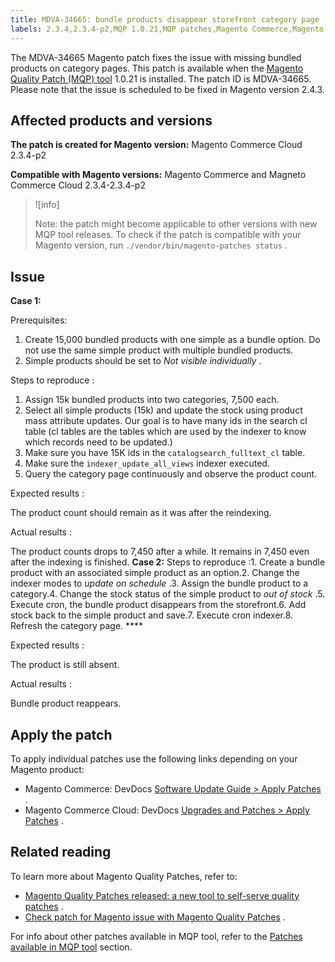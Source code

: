 ```yaml
---
title: MDVA-34665: bundle products disappear storefront category page
labels: 2.3.4,2.3.4-p2,MQP 1.0.21,MQP patches,Magento Commerce,Magento Commerce Cloud,bundle product,category pages,indexers,missing products,stock status,store,support tools
---
```


The MDVA-34665 Magento patch fixes the issue with missing bundled products on category pages. This patch is available when the [Magento Quality Patch (MQP) tool](https://support.magento.com/hc/en-us/articles/360047139492) 1.0.21 is installed. The patch ID is MDVA-34665. Please note that the issue is scheduled to be fixed in Magento version 2.4.3.

## Affected products and versions

 **The patch is created for Magento version:** Magento Commerce Cloud 2.3.4-p2

 **Compatible with Magento versions:** Magento Commerce and Magneto Commerce Cloud 2.3.4-2.3.4-p2

>![info]
>
>Note: the patch might become applicable to other versions with new MQP tool releases. To check if the patch is compatible with your Magento version, run `./vendor/bin/magento-patches status` .

## Issue

 **Case 1:** 

 <span class="wysiwyg-underline">Prerequisites:</span> 

1. Create 15,000 bundled products with one simple as a bundle option. Do not use the same simple product with multiple bundled products.
1. Simple products should be set to *Not visible individually* .

 <span class="wysiwyg-underline">Steps to reproduce</span> :

1. Assign 15k bundled products into two categories, 7,500 each.
1. Select all simple products (15k) and update the stock using product mass attribute updates. Our goal is to have many ids in the search cl table (cl tables are the tables which are used by the indexer to know which records need to be updated.)
1. Make sure you have 15K ids in the `catalogsearch_fulltext_cl` table.
1. Make sure the `indexer_update_all_views` indexer executed.
1. Query the category page continuously and observe the product count.

 <span class="wysiwyg-underline">Expected results</span> :

The product count should remain as it was after the reindexing.

 <span class="wysiwyg-underline">Actual results</span> :

The product counts drops to 7,450 after a while. It remains in 7,450 even after the indexing is finished. **Case 2:**  <span class="wysiwyg-underline">Steps to reproduce</span> :1. Create a bundle product with an associated simple product as an option.2. Change the indexer modes to *update on schedule* .3. Assign the bundle product to a category.4. Change the stock status of the simple product to *out of stock* .5. Execute cron, the bundle product disappears from the storefront.6. Add stock back to the simple product and save.7. Execute cron indexer.8. Refresh the category page. **** 

 <span class="wysiwyg-underline">Expected results</span> :

The product is still absent.

 <span class="wysiwyg-underline">Actual results</span> :

Bundle product reappears.

## Apply the patch

To apply individual patches use the following links depending on your Magento product:

* Magento Commerce: DevDocs [Software Update Guide > Apply Patches](https://devdocs.magento.com/guides/v2.4/comp-mgr/patching/mqp.html) .
* Magento Commerce Cloud: DevDocs [Upgrades and Patches > Apply Patches](https://devdocs.magento.com/cloud/project/project-patch.html) .

## Related reading

To learn more about Magento Quality Patches, refer to:

* [Magento Quality Patches released: a new tool to self-serve quality patches](https://support.magento.com/hc/en-us/articles/360047139492) .
* [Check patch for Magento issue with Magento Quality Patches](https://support.magento.com/hc/en-us/articles/360047125252) .

For info about other patches available in MQP tool, refer to the [Patches available in MQP tool](https://support.magento.com/hc/en-us/sections/360010506631-Patches-available-in-MQP-tool-) section.